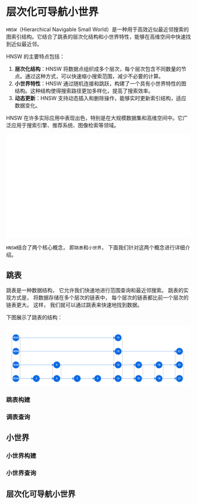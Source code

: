 # 层次化可导航小世界

`HNSW`（Hierarchical Navigable Small World）是一种用于高效近似最近邻搜索的图索引结构。它结合了跳表的层次化结构和小世界特性，能够在高维空间中快速找到近似最近邻。

HNSW 的主要特点包括：

1. **层次化结构**：HNSW 将数据点组织成多个层次，每个层次包含不同数量的节点。通过这种方式，可以快速缩小搜索范围，减少不必要的计算。
2. **小世界特性**：HNSW 通过随机连接和跳跃，构建了一个具有小世界特性的图结构。这种结构使得搜索路径更加多样化，提高了搜索效率。
3. **动态更新**：HNSW 支持动态插入和删除操作，能够实时更新索引结构，适应数据变化。

HNSW 在许多实际应用中表现出色，特别是在大规模数据集和高维空间中。它广泛应用于搜索引擎、推荐系统、图像检索等领域。

![](imgs/HNSW-gif-01.gif)  

`HNSW`结合了两个核心概念， 即`跳表`和`小世界`， 下面我们针对这两个概念进行详细介绍。

## 跳表

跳表是一种数据结构， 它允许我们快速地进行范围查询和最近邻搜索。 跳表的实现方式是， 将数据存储在多个层次的链表中， 每个层次的链表都比前一个层次的链表更大。 这样， 我们就可以通过跳表来快速地找到数据。

下图展示了跳表的结构：  

![](imgs/skiplist-01.png)
 
### 跳表构建

### 调表查询


## 小世界

### 小世界构建
### 小世界查询


## 层次化可导航小世界


